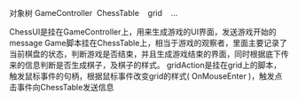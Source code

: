 对象树
GameController
  ChessTable
    grid
    ...

  ChessUI是挂在GameController上，用来生成游戏的UI界面，发送游戏开始的message
  Game脚本挂在ChessTable上，相当于游戏的观察者，里面主要记录了当前棋盘的状态，判断游戏是否结束，并且生成游戏结束的界面，同时根据底下传来的信息判断是否生成棋子，及棋子的样式。
  gridAction是挂在grid上的脚本，触发鼠标事件的句柄，根据鼠标事件改变grid的样式( OnMouseEnter )，触发点击事件向ChessTable发送信息

